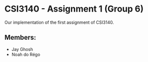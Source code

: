 # CSI3140 - Assignment 1 (Group 6)
Our implementation of the first assignment of CSI3140.

## Members: 
- Jay Ghosh
- Noah do Régo 
